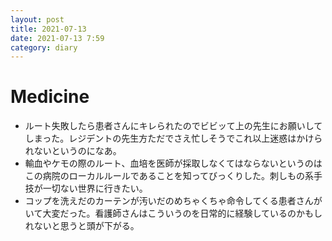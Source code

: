 ```yaml
---
layout: post
title: 2021-07-13
date: 2021-07-13 7:59
category: diary
---
```


# Medicine
- ルート失敗したら患者さんにキレられたのでビビッて上の先生にお願いしてしまった。レジデントの先生方ただでさえ忙しそうでこれ以上迷惑はかけられないというのになあ。
- 輸血やケモの際のルート、血培を医師が採取しなくてはならないというのはこの病院のローカルルールであることを知ってびっくりした。刺しもの系手技が一切ない世界に行きたい。
- コップを洗えだのカーテンが汚いだのめちゃくちゃ命令してくる患者さんがいて大変だった。看護師さんはこういうのを日常的に経験しているのかもしれないと思うと頭が下がる。